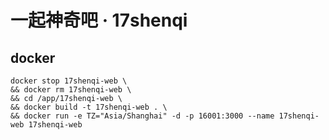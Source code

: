 # 一起神奇吧 · 17shenqi

## docker

```shell
docker stop 17shenqi-web \
&& docker rm 17shenqi-web \
&& cd /app/17shenqi-web \
&& docker build -t 17shenqi-web . \
&& docker run -e TZ="Asia/Shanghai" -d -p 16001:3000 --name 17shenqi-web 17shenqi-web
```
